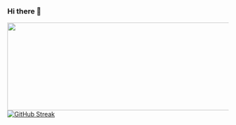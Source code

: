 ### Hi there 👋
<div align="center">
  <img src="https://c.tenor.com/S61VCO73mOAAAAAC/linux-tux.gif" width="900" height="200"/>
</div>
<a href="https://git.io/streak-stats"><img src="https://github-readme-streak-stats.herokuapp.com?user=kruczys&theme=gruvbox&hide_border=true&date_format=j%20M%5B%20Y%5D&card_width=500" alt="GitHub Streak" /></a>
<!--
**kruczys/kruczys** is a ✨ _special_ ✨ repository because its `README.md` (this file) appears on your GitHub profile.


Here are some ideas to get you started:

- 🔭 I’m currently working on ...
- 🌱 I’m currently learning ...
- 👯 I’m looking to collaborate on ...
- 🤔 I’m looking for help with ...
- 💬 Ask me about ...
- 📫 How to reach me: ...
- 😄 Pronouns: ...
- ⚡ Fun fact: ...
-->
